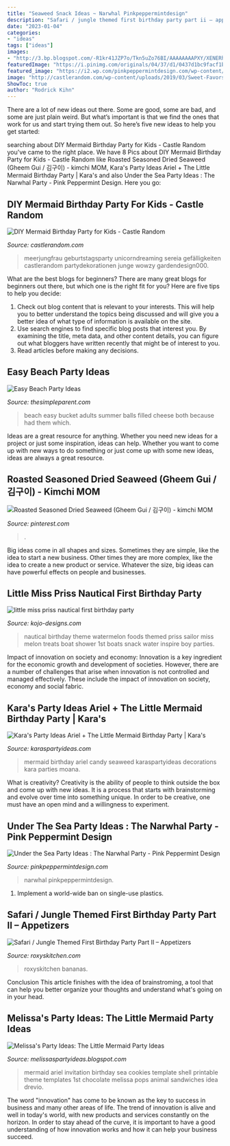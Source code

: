 ```yaml
---
title: "Seaweed Snack Ideas ~ Narwhal Pinkpeppermintdesign"
description: "Safari / jungle themed first birthday party part ii – appetizers"
date: "2023-01-04"
categories:
- "ideas"
tags: ["ideas"]
images:
- "http://3.bp.blogspot.com/-R1kr41JZP7o/Tkn5uZo76BI/AAAAAAAAPXY/XENERhZFKAE/s1600/IMG_5829.JPG"
featuredImage: "https://i.pinimg.com/originals/04/37/d1/0437d1bc9facf1b632775ac493037d97.jpg"
featured_image: "https://i2.wp.com/pinkpeppermintdesign.com/wp-content/uploads/2019/07/narwhal-party-8.jpg?resize=1200%2C1800&amp;ssl=1"
image: "http://castlerandom.com/wp-content/uploads/2019/03/Sweet-Favors.jpg"
ShowToc: true
author: "Rodrick Kihn"
---
```



There are a lot of new ideas out there. Some are good, some are bad, and some are just plain weird. But what’s important is that we find the ones that work for us and start trying them out. So here’s five new ideas to help you get started: 

	

		
searching about DIY Mermaid Birthday Party for Kids - Castle Random you've came to the right place. We have 8 Pics about DIY Mermaid Birthday Party for Kids - Castle Random like Roasted Seasoned Dried Seaweed (Gheem Gui / 김구이) - kimchi MOM, Kara&#039;s Party Ideas Ariel + The Little Mermaid Birthday Party | Kara&#039;s and also Under the Sea Party Ideas : The Narwhal Party - Pink Peppermint Design. Here you go:
		
    
## DIY Mermaid Birthday Party For Kids - Castle Random

<img loading=lazy src="http://castlerandom.com/wp-content/uploads/2019/03/Sweet-Favors.jpg" onerror="this.onerror=null;this.src='https://tse3.mm.bing.net/th?id=OIP.UMqhkq8ghiRO4wqbG4-F8gHaNJ&amp;pid=15.1';" alt="DIY Mermaid Birthday Party for Kids - Castle Random">

_Source: castlerandom.com_

>meerjungfrau geburtstagsparty unicorndreaming sereia gefälligkeiten castlerandom partydekorationen junge wowzy gardendesign000. 

	

What are the best blogs for beginners?
There are many great blogs for beginners out there, but which one is the right fit for you? Here are five tips to help you decide: 
1. Check out blog content that is relevant to your interests. This will help you to better understand the topics being discussed and will give you a better idea of what type of information is available on the site. 
2. Use search engines to find specific blog posts that interest you. By examining the title, meta data, and other content details, you can figure out what bloggers have written recently that might be of interest to you. 
3. Read articles before making any decisions.

    
## Easy Beach Party Ideas

<img loading=lazy src="http://thesimpleparent.com/wp-content/uploads/2015/06/Easy-Beach-Party-Ideas-Food-2.jpg" onerror="this.onerror=null;this.src='https://tse4.mm.bing.net/th?id=OIP.5AoGdmojZfGCVPIKnIQJ8wHaJ5&amp;pid=15.1';" alt="Easy Beach Party Ideas">

_Source: thesimpleparent.com_

>beach easy bucket adults summer balls filled cheese both because had them which. 

	

Ideas are a great resource for anything. Whether you need new ideas for a project or just some inspiration, ideas can help. Whether you want to come up with new ways to do something or just come up with some new ideas, ideas are always a great resource.

    
## Roasted Seasoned Dried Seaweed (Gheem Gui / 김구이) - Kimchi MOM

<img loading=lazy src="https://i.pinimg.com/originals/04/37/d1/0437d1bc9facf1b632775ac493037d97.jpg" onerror="this.onerror=null;this.src='https://tse3.mm.bing.net/th?id=OIP.pTDnrEN0oV98S8iwXnlZJQHaLL&amp;pid=15.1';" alt="Roasted Seasoned Dried Seaweed (Gheem Gui / 김구이) - kimchi MOM">

_Source: pinterest.com_

>. 

	

Big ideas come in all shapes and sizes. Sometimes they are simple, like the idea to start a new business. Other times they are more complex, like the idea to create a new product or service. Whatever the size, big ideas can have powerful effects on people and businesses.

    
## Little Miss Priss Nautical First Birthday Party

<img loading=lazy src="http://3.bp.blogspot.com/-R1kr41JZP7o/Tkn5uZo76BI/AAAAAAAAPXY/XENERhZFKAE/s1600/IMG_5829.JPG" onerror="this.onerror=null;this.src='https://tse4.mm.bing.net/th?id=OIP.PDG9nh4aGLGkrrIIGjPH6gHaHa&amp;pid=15.1';" alt="little miss priss nautical first birthday party">

_Source: kojo-designs.com_

>nautical birthday theme watermelon foods themed priss sailor miss melon treats boat shower 1st boats snack water inspire boy parties. 

	

Impact of innovation on society and economy:
Innovation is a key ingredient for the economic growth and development of societies. However, there are a number of challenges that arise when innovation is not controlled and managed effectively. These include the impact of innovation on society, economy and social fabric.

    
## Kara&#039;s Party Ideas Ariel + The Little Mermaid Birthday Party | Kara&#039;s

<img loading=lazy src="http://karaspartyideas.com/wp-content/uploads/2016/09/Ariel-The-Little-mermaid-Birthday-Party-via-Karas-Party-Ideas-KarasPartyIdeas.com8_.jpg" onerror="this.onerror=null;this.src='https://tse2.mm.bing.net/th?id=OIP.ZvgjC99URUdw3VEsnK3rUQHaLH&amp;pid=15.1';" alt="Kara&#039;s Party Ideas Ariel + The Little Mermaid Birthday Party | Kara&#039;s">

_Source: karaspartyideas.com_

>mermaid birthday ariel candy seaweed karaspartyideas decorations kara parties moana. 

	

What is creativity?
Creativity is the ability of people to think outside the box and come up with new ideas. It is a process that starts with brainstorming and evolve over time into something unique. In order to be creative, one must have an open mind and a willingness to experiment.

    
## Under The Sea Party Ideas : The Narwhal Party - Pink Peppermint Design

<img loading=lazy src="https://i2.wp.com/pinkpeppermintdesign.com/wp-content/uploads/2019/07/narwhal-party-8.jpg?resize=1200%2C1800&amp;ssl=1" onerror="this.onerror=null;this.src='https://tse4.mm.bing.net/th?id=OIP.kmMWrVWKWDind00I3HRAMgHaLH&amp;pid=15.1';" alt="Under the Sea Party Ideas : The Narwhal Party - Pink Peppermint Design">

_Source: pinkpeppermintdesign.com_

>narwhal pinkpeppermintdesign. 

	

1. Implement a world-wide ban on single-use plastics.

    
## Safari / Jungle Themed First Birthday Party Part II – Appetizers

<img loading=lazy src="https://roxyskitchen.com/wp-content/uploads/2014/08/Safari-Jungle-Animals-1st-Birthday-Party-221.jpg" onerror="this.onerror=null;this.src='https://tse3.mm.bing.net/th?id=OIP.iTRt_IJeLpAMVRHebdfTAwHaE8&amp;pid=15.1';" alt="Safari / Jungle Themed First Birthday Party Part II – Appetizers">

_Source: roxyskitchen.com_

>roxyskitchen bananas. 

	

Conclusion
This article finishes with the idea of brainstroming, a tool that can help you better organize your thoughts and understand what's going on in your head.

    
## Melissa&#039;s Party Ideas: The Little Mermaid Party Ideas

<img loading=lazy src="http://1.bp.blogspot.com/-s8z8dVaX9ws/UYxMpQSIROI/AAAAAAAAArY/SosJQ5_EbsQ/s1600/IMG_7718.JPG" onerror="this.onerror=null;this.src='https://tse3.mm.bing.net/th?id=OIP.ggSSaRzt15tsj7ZbMpS05QHaE7&amp;pid=15.1';" alt="Melissa&#039;s Party Ideas: The Little Mermaid Party Ideas">

_Source: melissaspartyideas.blogspot.com_

>mermaid ariel invitation birthday sea cookies template shell printable theme templates 1st chocolate melissa pops animal sandwiches idea drevio. 

	

The word "innovation" has come to be known as the key to success in business and many other areas of life. The trend of innovation is alive and well in today's world, with new products and services constantly on the horizon. In order to stay ahead of the curve, it is important to have a good understanding of how innovation works and how it can help your business succeed.

